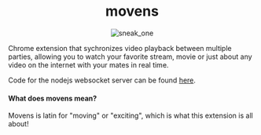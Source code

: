 <h1 align="center">movens</h1>

<p align="center">
  <img src="https://raw.githubusercontent.com/sarckk/highliter/master/docs/img/sneak-1.png" alt="sneak_one" />
</p>

Chrome extension that sychronizes video playback between multiple parties, allowing you to watch your favorite stream, movie or just about any video on the internet with your mates in real time.

Code for the nodejs websocket server can be found [here](https://github.com/movens-app/movens-server).

#### What does movens mean?

Movens is latin for "moving" or "exciting", which is what this extension is all about!
